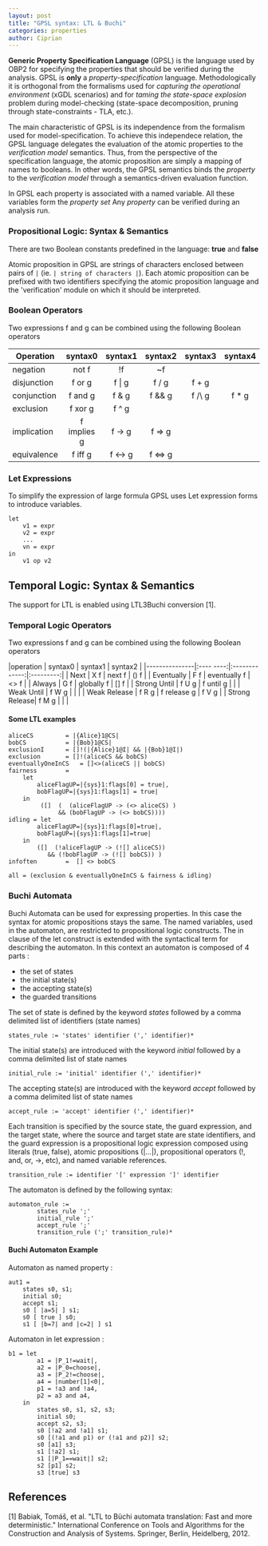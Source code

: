 ```yaml
---
layout: post
title: "GPSL syntax: LTL & Buchi"
categories: properties
author: Ciprian
---
```


__Generic Property Specification Language__ (GPSL) is the language used by OBP2 for specifying the properties that should be verified during the analysis.
GPSL is **only** a *property-specification* language. Methodologically it is orthogonal from the formalisms used for *capturing the operational environment* (xGDL scenarios) and for *taming the state-space explosion* problem during model-checking (state-space decomposition, pruning through state-constraints - TLA, etc.).

The main characteristic of GPSL is its independence from the formalism used for model-specification. To achieve this independece relation, the GPSL language delegates the evaluation of the atomic properties to the *verification model* semantics. Thus, from the perspective of the specification language, the atomic proposition are simply a mapping of names to booleans. In other words, the GPSL semantics binds the *property* to the *verification model* through a semantics-driven evaluation function.

In GPSL each property is associated with a named variable. All these variables form the *property set*
Any *property* can be verified during an analysis run.

### Propositional Logic: Syntax & Semantics

There are two Boolean constants predefined in the language: **true** and **false**

Atomic proposition in GPSL are strings of characters enclosed between pairs of `|` (ie. `| string of characters |`). Each atomic proposition can be prefixed with two identifiers specifying the atomic proposition language and the 'verification' module on which it should be interpreted.

### Boolean Operators

Two expressions f and g can be combined using the following Boolean operators

|Operation  | syntax0       | syntax1   | syntax2   | syntax3   | syntax4 |
|---------  |:-------------:|:---------:|:---------:|:---------:|:-------:|
|negation   | not f         | !f        | ~f        |           |         |
|disjunction| f or g        | f \| g    | f \/ g    | f + g     |         | 
|conjunction| f and g       | f & g     | f && g    | f /\ g    | f * g   |
|exclusion  | f xor g       | f ^ g     |           |           |         |
|implication| f implies g   | f -> g    | f => g    |           |         |
|equivalence| f iff g       | f <-> g   | f <=> g   |           |         |

### Let Expressions

To simplify the expression of large formula GPSL uses Let expression forms to 
introduce variables.

```
let
    v1 = expr
    v2 = expr
    ...
    vn = expr
in
    v1 op v2
```

## Temporal Logic: Syntax & Semantics

The support for LTL is enabled using LTL3Buchi conversion [1].

### Temporal Logic Operators

Two expressions f and g can be combined using the following Boolean operators

|operation      | syntax0   | syntax1       | syntax2   | 
|---------------|:---- ----:|:-------------:|:---------:|
| Next          | X f       | next f        | () f      |
| Eventually    | F f       | eventually f  | <> f      |
| Always        | G f       | globally f    | [] f      |
| Strong Until  | f U g     | f until g     |           |
| Weak Until    | f W g     |               |           |
| Weak Release  | f R g     | f release g   | f V g     |
| Strong Release| f M g     |               |           |

#### Some LTL examples

```plain
aliceCS			= |{Alice}1@CS|
bobCS 			= |{Bob}1@CS|
exclusionI 		= []!(|{Alice}1@I| && |{Bob}1@I|)
exclusion  		= []!(aliceCS && bobCS)
eventuallyOneInCS 	= []<>(aliceCS || bobCS)
fairness 		= 
	let
		aliceFlagUP=|{sys}1:flags[0] = true|,
		bobFlagUP=|{sys}1:flags[1] = true|
	in 
		 ([]  (  (aliceFlagUP -> (<> aliceCS) )
		      && (bobFlagUP -> (<> bobCS))))  
idling = let
		aliceFlagUP=|{sys}1:flags[0]=true|,
		bobFlagUP=|{sys}1:flags[1]=true|
	in
		([]  (!aliceFlagUP -> (![] aliceCS))
		   && (!bobFlagUP -> (![] bobCS)) )
infoften 		=  [] <> bobCS

all = (exclusion & eventuallyOneInCS & fairness & idling)
```

### Buchi Automata

Buchi Automata can be used for expressing properties. In this case the syntax for atomic propositions stays the same.
The named variables, used in the automaton, are restricted to propositional logic constructs.
The in clause of the let construct is extended with the syntactical term for describing the automaton.
In this context an automaton is composed of 4 parts :

- the set of states
- the initial state(s)
- the accepting state(s)
- the guarded transitions

The set of state is defined by the keyword *states* followed by a comma delimited list of identifiers (state names)
```
states_rule := 'states' identifier (',' identifier)*
```

The initial state(s) are introduced with the keyword *initial* followed by a comma delimited list of state names
```
initial_rule := 'initial' identifier (',' identifier)*
```

The accepting state(s) are introduced with the keyword *accept* followed by a comma delimited list of state names 
```
accept_rule := 'accept' identifier (',' identifier)*
```

Each transition is specified by the source state, the guard expression, and the target state, where the source and target state are state identifiers, and the guard expression is a propositional logic expression composed using literals (true, false), atomic propositions (|...|), propositional operators (!, and, or, ->, etc), and named variable references.
```
transition_rule := identifier '[' expression ']' identifier
```

The automaton is defined by the following syntax:
```
automaton_rule := 
        states_rule ';'
        initial_rule ';'
        accept_rule ';'
        transition_rule (';' transition_rule)*
```

#### Buchi Automaton Example

Automaton as named property :
```
aut1 = 
    states s0, s1;
    initial s0;
    accept s1;
    s0 [ |a=5| ] s1;
    s0 [ true ] s0;
    s1 [ |b=7| and |c=2| ] s1
```

Automaton in let expression :
```
b1 = let
		a1 = |P_1!=wait|,
		a2 = |P_0=choose|,
		a3 = |P_2!=choose|,
		a4 = |number[1]<0|,
		p1 = !a3 and !a4,
		p2 = a3 and a4,
	in
		states s0, s1, s2, s3;
		initial s0;
		accept s2, s3;
		s0 [!a2 and !a1] s1;
		s0 [(!a1 and p1) or (!a1 and p2)] s2;
		s0 [a1] s3;
		s1 [!a2] s1;
		s1 [|P_1==wait|] s2;
		s2 [p1] s2;
		s3 [true] s3
```

## References

[1] Babiak, Tomáš, et al. "LTL to Büchi automata translation: Fast and more deterministic." International Conference on Tools and Algorithms for the Construction and Analysis of Systems. Springer, Berlin, Heidelberg, 2012.